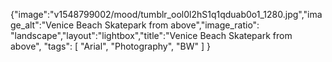 {"image":"v1548799002/mood/tumblr_ool0l2hS1q1qduab0o1_1280.jpg","image_alt":"Venice Beach Skatepark from above","image_ratio": "landscape","layout":"lightbox","title":"Venice Beach Skatepark from above",
 "tags": [
  "Arial",
  "Photography",
  "BW"
 ]
}
